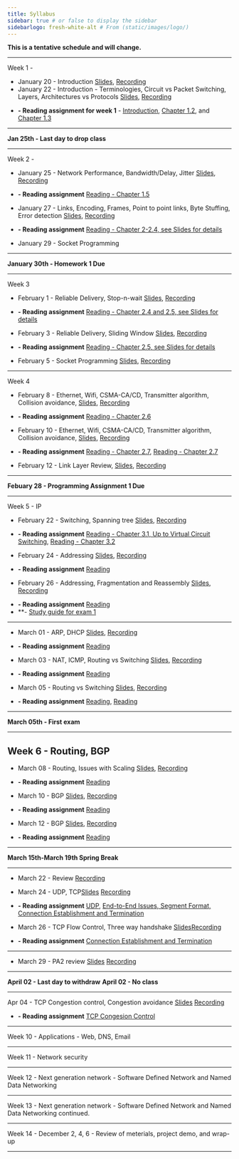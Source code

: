 ```yaml
---
title: Syllabus
sidebar: true # or false to display the sidebar
sidebarlogo: fresh-white-alt # From (static/images/logo/)
---
```



**This is a tentative schedule and will change.**

-----------------------------------------
Week 1 - 

* January 20 - Introduction [Slides](/csc4200/lecture_slides/Jan20.pdf), [Recording](/csc4200/recordings/Jan20.mp4)
* January 22 - Introduction - Terminologies, Circuit vs Packet Switching, Layers, Architectures vs Protocols [Slides](/csc4200/lecture_slides/Jan22.pdf), [Recording](/csc4200/recordings/Jan22.mp4)
-  **- Reading assignment for week 1** - [Introduction](https://book.systemsapproach.org/foundation/problem.html#problem-building-a-network), [Chapter 1.2](https://book.systemsapproach.org/foundation/requirements.html#requirements), and [Chapter 1.3](https://book.systemsapproach.org/foundation/architecture.html#architecture) 

-------------------------------------------
 
**Jan 25th - Last day to drop class**

-------------------------------------------
Week 2 -

* January 25 - Network Performance, Bandwidth/Delay, Jitter  [Slides](/csc4200/lecture_slides/Jan25.pdf), [Recording](/csc4200/recordings/Jan25.mp4)  
- **- Reading assignment** [Reading - Chapter 1.5](https://book.systemsapproach.org/foundation/requirements.html#performace) 
* January 27 - Links, Encoding, Frames, Point to point links, Byte Stuffing, Error detection [Slides](/csc4200/lecture_slides/Jan27.pdf), [Recording](/csc4200/recordings/Jan27.mp4)  
- **- Reading assignment** [Reading - Chapter 2-2.4, see Slides for details](https://book.systemsapproach.org/direct/problem.html) 
* January 29 - Socket Programming
<!-- * [Lecture  3](/csc4200/lecture_slides/lecture3.pdf) -->



-----------------------------------------

**January 30th - Homework 1 Due**

-----------------------------------------
Week 3

* February 1 -  Reliable Delivery, Stop-n-wait [Slides](/csc4200/lecture_slides/Feb01.pdf), [Recording](/csc4200/recordings/Feb01.mp4)  
- **- Reading assignment** [Reading - Chapter 2.4 and 2.5, see Slides for details](https://book.systemsapproach.org/direct/error.html#error-detection)
* February 3 - Reliable Delivery, Sliding Window  [Slides](/csc4200/lecture_slides/Feb03.pdf), [Recording](/csc4200/recordings/Feb03.mp4)  
- **- Reading assignment** [Reading - Chapter 2.5, see Slides for details](https://book.systemsapproach.org/direct/reliable.html)
* February 5 - Socket Programming  [Slides](/csc4200/lecture_slides/Feb05.pdf), [Recording](/csc4200/recordings/Feb05.mp4)  

------------------------------------------
Week 4 

* February 8 - Ethernet, Wifi, CSMA-CA/CD, Transmitter algorithm, Collision avoidance, [Slides](/csc4200/lecture_slides/Feb08.pdf), [Recording](/csc4200/recordings/Feb08.mp4)  
- **- Reading assignment** [Reading - Chapter 2.6](https://book.systemsapproach.org/direct/ethernet.html)

* February 10 - Ethernet, Wifi, CSMA-CA/CD, Transmitter algorithm, Collision avoidance, [Slides](/csc4200/lecture_slides/Feb10.pdf), [Recording](/csc4200/recordings/Feb10.mp4)  
- **- Reading assignment** [Reading - Chapter 2.7](https://book.systemsapproach.org/direct/wireless.html#wireless-networks), [Reading - Chapter 2.7](https://book.systemsapproach.org/direct/access.html#cellular-network)


* February 12 - Link Layer Review,  [Slides](/csc4200/lecture_slides/Feb12.pdf), [Recording](/csc4200/recordings/Feb12.mp4)  

------------------------------------------
**Febuary 28 - Programming Assignment 1 Due**

------------------------------------------
Week 5 - IP
* February 22 - Switching, Spanning tree [Slides](/csc4200/lecture_slides/Feb22.pdf), [Recording](/csc4200/recordings/Feb22.mp4)
- **- Reading assignment** [Reading - Chapter 3.1, Up to Virtual Circuit Switching](https://book.systemsapproach.org/internetworking/switching.html#switching-basics), [Reading - Chapter 3.2](https://book.systemsapproach.org/internetworking/ethernet.html#switched-ethernet)  

* February 24 - Addressing [Slides](/csc4200/lecture_slides/Feb24.pdf), [Recording](/csc4200/recordings/Feb24.mp4)
- **- Reading assignment** [Reading](https://book.systemsapproach.org/internetworking/basic-ip.html#internet-ip)
<!-- * [Lecture 14](/csc4200/lecture_slides/lecture14.pdf) -->

* February 26 - Addressing, Fragmentation and Reassembly [Slides](/csc4200/lecture_slides/Feb24.pdf), [Recording](/csc4200/recordings/Feb26.mp4)
- **- Reading assignment** [Reading](https://book.systemsapproach.org/internetworking/basic-ip.html#internet-ip)
- **- [Study guide for exam 1](/csc4200/homeworks/study-guide-Feb26.pdf)

------------------------------------------

* March 01 - ARP, DHCP [Slides](/csc4200/lecture_slides/Mar01.pdf), [Recording](/csc4200/recordings/Mar01.mp4)
- **- Reading assignment** [Reading](https://book.systemsapproach.org/internetworking.html#chapter-3-internetworking)


* March 03 - NAT, ICMP, Routing vs Switching [Slides](/csc4200/lecture_slides/Mar03.pdf), [Recording](/csc4200/recordings/Mar03.mp4)
- **- Reading assignment** [Reading](https://book.systemsapproach.org/internetworking/basic-ip.html#error-reporting-icmp)


* March 05 - Routing vs Switching [Slides](/csc4200/lecture_slides/Mar05.pdf), [Recording](/csc4200/recordings/Mar05.mp4)
- **- Reading assignment** [Reading](https://book.systemsapproach.org/internetworking/routing.html#network-as-a-graph), [Reading](https://book.systemsapproach.org/internetworking/routing.html#link-state-ospf)



------------------------------------------


**March 05th - First exam**

------------------------------------------

Week 6 - Routing, BGP 
------------------------------------------

* March 08 - Routing, Issues with Scaling [Slides](/csc4200/lecture_slides/Mar08.pdf), [Recording](/csc4200/recordings/Mar08.mp4)
- **- Reading assignment** [Reading](https://book.systemsapproach.org/internetworking/routing.html)


* March 10 - BGP [Slides](/csc4200/lecture_slides/Mar10.pdf), [Recording](/csc4200/recordings/Mar10.mp4)
- **- Reading assignment** [Reading](https://book.systemsapproach.org/internetworking/routing.html)

* March 12 - BGP [Slides](/csc4200/lecture_slides/Mar12.pdf), [Recording](/csc4200/recordings/Mar12.mp4)
- **- Reading assignment** [Reading](https://book.systemsapproach.org/scaling/global.html#interdomain-routing-bgp)


------------------------------------------ 

**March 15th-March 19th Spring Break**

------------------------------------------ 
* March 22 - Review [Recording](/csc4200/recordings/Mar22.mp4)

* March 24 - UDP, TCP[Slides](/csc4200/lecture_slides/Mar24.pdf) [Recording](/csc4200/recordings/Mar24.mp4)
- **- Reading assignment** [UDP](https://book.systemsapproach.org/e2e/udp.html#simple-demultiplexor-udp), [End-to-End Issues, Segment Format, Connection Establishment and Termination](https://book.systemsapproach.org/e2e/tcp.html#reliable-byte-stream-tcp)

* March 26 - TCP Flow Control, Three way handshake [Slides](/csc4200/lecture_slides/Mar26.pdf)[Recording](/csc4200/recordings/Mar26.mp4)
- **- Reading assignment** [Connection Establishment and Termination](https://book.systemsapproach.org/e2e/tcp.html#reliable-byte-stream-tcp)


------------------------------------------

* March 29 -  PA2 review [Slides](/csc4200/lecture_slides/Mar29.pdf) [Recording](https://drive.google.com/file/d/1_Z0eHYJq81UZ0dEOxZDTEKtA1odN5rpG/view?usp=sharing)

------------------------------------------ 
**April  02 - Last day to withdraw**
**April  02 - No class**

------------------------------------------

Apr 04 - TCP Congestion control, Congestion avoidance [Slides](/csc4200/lecture_slides/Apr04.pdf) [Recording](/csc4200/recordings/Apr04.mp4)
- **- Reading assignment** [TCP Congesion Control](https://book.systemsapproach.org/congestion/tcpcc.html#tcp-congestion-control)

------------------------------------------


Week 10 - Applications - Web, DNS, Email 

------------------------------------------

Week 11 - Network security 

------------------------------------------

Week 12 - Next generation network - Software Defined Network and Named Data Networking

------------------------------------------

Week 13 - Next generation network - Software Defined Network and Named Data Networking continued.

------------------------------------------

Week 14 - December 2, 4, 6 - Review of meterials, project demo, and wrap-up

------------------------------------------













